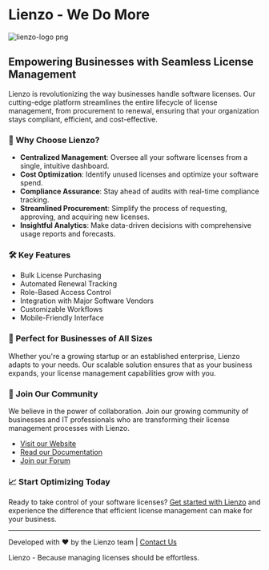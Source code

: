 # Lienzo - We Do More

![lienzo-logo png](https://github.com/user-attachments/assets/8f926aa6-7399-45b6-ae4f-ee9eae054a29)


## Empowering Businesses with Seamless License Management

Lienzo is revolutionizing the way businesses handle software licenses. Our cutting-edge platform streamlines the entire lifecycle of license management, from procurement to renewal, ensuring that your organization stays compliant, efficient, and cost-effective.

### 🚀 Why Choose Lienzo?

- **Centralized Management**: Oversee all your software licenses from a single, intuitive dashboard.
- **Cost Optimization**: Identify unused licenses and optimize your software spend.
- **Compliance Assurance**: Stay ahead of audits with real-time compliance tracking.
- **Streamlined Procurement**: Simplify the process of requesting, approving, and acquiring new licenses.
- **Insightful Analytics**: Make data-driven decisions with comprehensive usage reports and forecasts.

### 🛠️ Key Features

- Bulk License Purchasing
- Automated Renewal Tracking
- Role-Based Access Control
- Integration with Major Software Vendors
- Customizable Workflows
- Mobile-Friendly Interface

### 💼 Perfect for Businesses of All Sizes

Whether you're a growing startup or an established enterprise, Lienzo adapts to your needs. Our scalable solution ensures that as your business expands, your license management capabilities grow with you.

### 🤝 Join Our Community

We believe in the power of collaboration. Join our growing community of businesses and IT professionals who are transforming their license management processes with Lienzo.

- [Visit our Website](https://lienzo.com)
- [Read our Documentation](https://docs.lienzo.com)
- [Join our Forum](https://community.lienzo.com)

### 📈 Start Optimizing Today

Ready to take control of your software licenses? [Get started with Lienzo](https://lienzo.com/get-started) and experience the difference that efficient license management can make for your business.

---

Developed with ❤️ by the Lienzo team | [Contact Us](mailto:support@lienzo.com)

Lienzo - Because managing licenses should be effortless.
